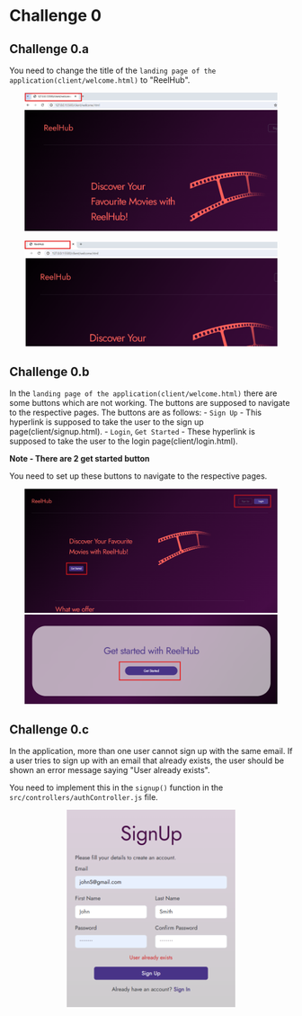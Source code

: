 # Challenge 0

## Challenge 0.a
You need to change the title of the `landing page of the application(client/welcome.html)` to "ReelHub".

<p align="center">
    <img src="./images/challenge00-a-1.png" width="450px"/>
</p>
<p align="center">
    <img src="./assets/challenge00-a-2.png" width="450px"/>
</p>

## Challenge 0.b
In the `landing page of the application(client/welcome.html)` there are some buttons which are not working. The buttons are supposed to navigate to the respective pages. The buttons are as follows:
    - `Sign Up` - This hyperlink is supposed to take the user to the sign up page(client/signup.html).
    - `Login`, `Get Started` - These hyperlink is supposed to take the user to the login page(client/login.html).

**Note - There are 2 get started button**

You need to set up these buttons to navigate to the respective pages.

<p align="center">
    <img src="./assets/challenge00-b-1.png" width="450px"/>
    <img src="./assets/challenge00-b-2.png" width="450px"/>
    
</p>

## Challenge 0.c
In the application, more than one user cannot sign up with the same email. If a user tries to sign up with an email that already exists, the user should be shown an error message saying "User already exists".

You need to implement this in the `signup()` function in the `src/controllers/authController.js` file.

<p align="center">
    <img src="./assets/challenge00-c-1.png" width="300px"/>
</p>
